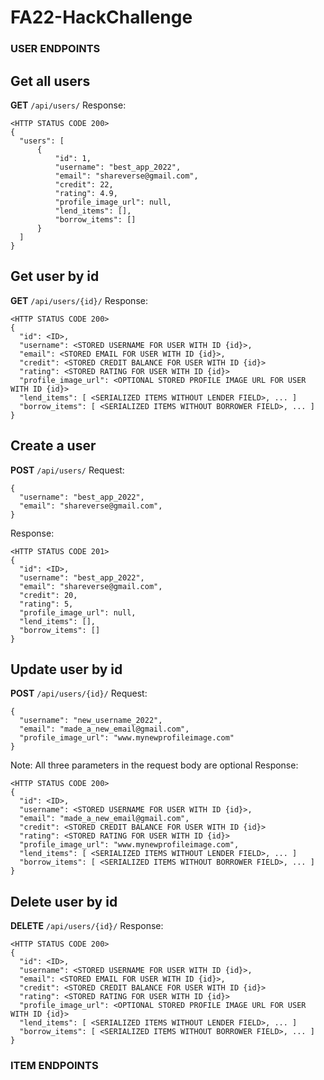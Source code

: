 # FA22-HackChallenge

### USER ENDPOINTS
## Get all users
**GET** `/api/users/`
Response:
```
<HTTP STATUS CODE 200>
{
  "users": [
      {
          "id": 1,
          "username": "best_app_2022",
          "email": "shareverse@gmail.com",
          "credit": 22,
          "rating": 4.9,
          "profile_image_url": null,
          "lend_items": [],
          "borrow_items": []
      }
  ]
}
```
## Get user by id
**GET** `/api/users/{id}/`
Response:
```
<HTTP STATUS CODE 200>
{
  "id": <ID>,
  "username": <STORED USERNAME FOR USER WITH ID {id}>,
  "email": <STORED EMAIL FOR USER WITH ID {id}>,
  "credit": <STORED CREDIT BALANCE FOR USER WITH ID {id}>
  "rating": <STORED RATING FOR USER WITH ID {id}>
  "profile_image_url": <OPTIONAL STORED PROFILE IMAGE URL FOR USER WITH ID {id}>
  "lend_items": [ <SERIALIZED ITEMS WITHOUT LENDER FIELD>, ... ]
  "borrow_items": [ <SERIALIZED ITEMS WITHOUT BORROWER FIELD>, ... ]
}
```
## Create a user
**POST** `/api/users/`
Request:
```
{
  "username": "best_app_2022",
  "email": "shareverse@gmail.com",
}
```
Response:
```
<HTTP STATUS CODE 201>
{
  "id": <ID>,
  "username": "best_app_2022",
  "email": "shareverse@gmail.com",
  "credit": 20,
  "rating": 5,
  "profile_image_url": null,
  "lend_items": [],
  "borrow_items": []
}
```

## Update user by id
**POST** `/api/users/{id}/`
Request:
```
{
  "username": "new_username_2022",
  "email": "made_a_new_email@gmail.com",
  "profile_image_url": "www.mynewprofileimage.com"
}
```
Note: All three parameters in the request body are optional
Response:
```
<HTTP STATUS CODE 200>
{
  "id": <ID>,
  "username": <STORED USERNAME FOR USER WITH ID {id}>,
  "email": "made_a_new_email@gmail.com",
  "credit": <STORED CREDIT BALANCE FOR USER WITH ID {id}>
  "rating": <STORED RATING FOR USER WITH ID {id}>
  "profile_image_url": "www.mynewprofileimage.com",
  "lend_items": [ <SERIALIZED ITEMS WITHOUT LENDER FIELD>, ... ]
  "borrow_items": [ <SERIALIZED ITEMS WITHOUT BORROWER FIELD>, ... ]
}
```

## Delete user by id
**DELETE** `/api/users/{id}/`
Response:
```
<HTTP STATUS CODE 200>
{
  "id": <ID>,
  "username": <STORED USERNAME FOR USER WITH ID {id}>,
  "email": <STORED EMAIL FOR USER WITH ID {id}>,
  "credit": <STORED CREDIT BALANCE FOR USER WITH ID {id}>
  "rating": <STORED RATING FOR USER WITH ID {id}>
  "profile_image_url": <OPTIONAL STORED PROFILE IMAGE URL FOR USER WITH ID {id}>
  "lend_items": [ <SERIALIZED ITEMS WITHOUT LENDER FIELD>, ... ]
  "borrow_items": [ <SERIALIZED ITEMS WITHOUT BORROWER FIELD>, ... ]
}
```

### ITEM ENDPOINTS